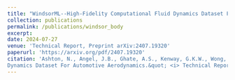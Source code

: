 ```yaml
---
title: "WindsorML--High-Fidelity Computational Fluid Dynamics Dataset For Automotive Aerodynamics"
collection: publications
permalink: /publications/windsor_body
excerpt:
date: 2024-07-27
venue: 'Technical Report, Preprint arXiv:2407.19320'
paperurl: 'https://arxiv.org/pdf/2407.19320'
citation: 'Ashton, N., Angel, J.B., Ghate, A.S., Kenway, G.K.W., Wong, M.L., Kiris, C., Walle, A., <b>Maddix, D.C.</b>, Page, G., (2024). &quot;WindsorML: High-Fidelity Computational Fluid
Dynamics Dataset For Automotive Aerodynamics.&quot; <i> Technical Report, Preprint arXiv:2407.19320, NeurIPS Datasets and Benchmarks Track</i>, Accepted for Publication.'
---
```

